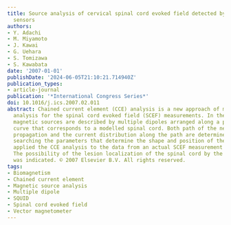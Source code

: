 ```yaml
---
title: Source analysis of cervical spinal cord evoked field detected by vector SQUID
  sensors
authors:
- Y. Adachi
- M. Miyamoto
- J. Kawai
- G. Uehara
- S. Tomizawa
- S. Kawabata
date: '2007-01-01'
publishDate: '2024-06-05T21:10:21.714940Z'
publication_types:
- article-journal
publication: '*International Congress Series*'
doi: 10.1016/j.ics.2007.02.011
abstract: Chained current element (CCE) analysis is a new approach of magnetic source
  analysis for the spinal cord evoked field (SCEF) measurements. In the CCE analysis,
  magnetic sources are described by multiple dipoles arranged along a parameterized
  curve that corresponds to a modelled spinal cord. Both path of the neural signal
  propagation and the current distribution along the path are determined at once by
  searching the parameters that determine the shape and position of the curve. We
  applied the CCE analysis to the data from an actual SCEF measurement on a rabbit.
  The possibility of the lesion localization of the spinal cord by the CCE analysis
  was indicated. © 2007 Elsevier B.V. All rights reserved.
tags:
- Biomagnetism
- Chained current element
- Magnetic source analysis
- Multiple dipole
- SQUID
- Spinal cord evoked field
- Vector magnetometer
---
```

